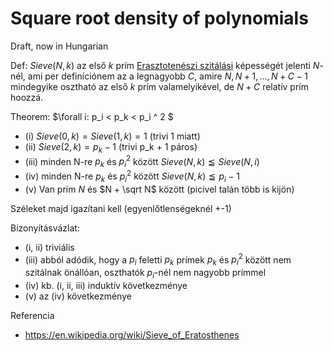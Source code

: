 # Square root density of polynomials

Draft, now in Hungarian

Def: $Sieve(N, k)$ az első $k$ prím [Erasztotenészi szitálási](https://en.wikipedia.org/wiki/Sieve_of_Eratosthenes) képességét jelenti $N$-nél, ami per definíciónem az a legnagyobb $C$, amire $N, N+1, ..., N+C-1$ mindegyike osztható az első $k$ prím valamelyikével, de $N+C$ relatív prím hoozzá.

Theorem: $\forall i: p_i < p_k < p_i ^ 2 $
- (i)   $Sieve(0, k) = Sieve(1, k) = 1$ (trivi 1 miatt)
- (ii)  $Sieve(2, k) = p_k - 1$ (trivi p_k + 1 páros) 
- (iii) minden N-re $p_k$ és $p_i^2$ között $Sieve(N, k) \leqq Sieve(N, i)$ 
- (iv)  minden N-re $p_k$ és $p_i^2$ között $Sieve(N, k) \leqq p_i - 1$
- (v)   Van prím $N$ és $N + \sqrt N$ között (picivel talán több is kijön)

Széleket majd igazítani kell (egyenlőtlenségeknél +-1)

Bizonyításvázlat:

- (i, ii) triviális
- (iii) abból adódik, hogy a $p_i$ feletti $p_k$ prímek $p_k$ és $p_i^2$ között nem szitálnak önállóan, oszthatók $p_i$-nél nem nagyobb prímmel
- (iv) kb. (i, ii, iii) induktív következménye
- (v) az (iv) következménye

Referencia

- https://en.wikipedia.org/wiki/Sieve_of_Eratosthenes
